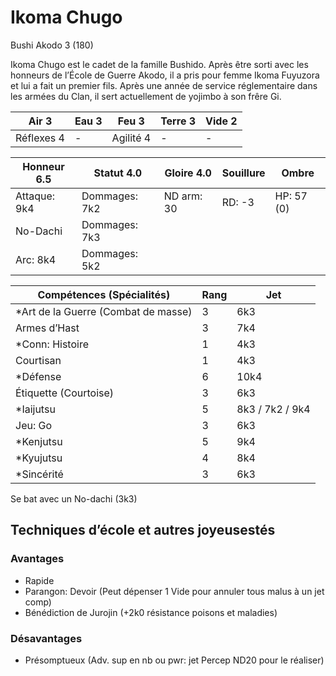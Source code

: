 # Ikoma Chugo

Bushi Akodo 3 (180)

Ikoma Chugo est le cadet de la famille Bushido. Après être sorti avec les honneurs
de l’École de Guerre Akodo, il a pris pour femme Ikoma Fuyuzora et lui a fait un
premier fils. Après une année de service réglementaire dans les armées du Clan,
il sert actuellement de yojimbo à son frêre Gi.

| **Air** 3     | **Eau** 3     | **Feu** 3     | **Terre** 3   | **Vide** 2
| ------------- | ------------- | ------------- | ------------- | -------------
| Réflexes 4    | -             | Agilité 4     | -             | -

| Honneur 6.5   | Statut 4.0    | Gloire 4.0    | Souillure     | Ombre
| ------------- | ------------- | ------------- | ------------- | -------------
| Attaque: 9k4  | Dommages: 7k2 | ND arm: 30    | RD: -3        | HP: 57 (0)
| No-Dachi      | Dommages: 7k3 |
| Arc: 8k4      | Dommages: 5k2 |

| Compétences (Spécialités)                     | Rang  | Jet
| --------------------------------------------- | ----- | -------
| *Art de la Guerre (Combat de masse)           | 3     | 6k3
| Armes d’Hast                                  | 3     | 7k4
| *Conn: Histoire                               | 1     | 4k3
| Courtisan                                     | 1     | 4k3
| *Défense                                      | 6     | 10k4
| Étiquette (Courtoise)                         | 3     | 6k3
| *Iaijutsu                                     | 5     | 8k3 / 7k2 / 9k4
| Jeu: Go                                       | 3     | 6k3
| *Kenjutsu                                     | 5     | 9k4
| *Kyujutsu                                     | 4     | 8k4
| *Sincérité                                    | 3     | 6k3

Se bat avec un No-dachi (3k3)

## Techniques d’école et autres joyeusestés


### Avantages

* Rapide
* Parangon: Devoir (Peut dépenser 1 Vide pour annuler tous malus à un jet comp)
* Bénédiction de Jurojin (+2k0 résistance poisons et maladies)

### Désavantages

* Présomptueux (Adv. sup en nb ou pwr: jet Percep ND20 pour le réaliser)
